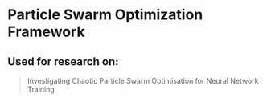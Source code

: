 # Particle Swarm Optimization Framework

## Used for research on:
> Investigating Chaotic Particle Swarm Optimisation for Neural
Network Training
